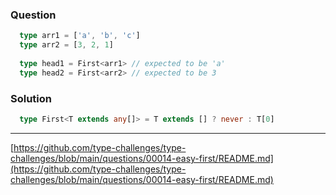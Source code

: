 ### Question
```ts
  type arr1 = ['a', 'b', 'c']
  type arr2 = [3, 2, 1]
  
  type head1 = First<arr1> // expected to be 'a'
  type head2 = First<arr2> // expected to be 3
  ```
### Solution
```ts
  type First<T extends any[]> = T extends [] ? never : T[0]
```
---
[https://github.com/type-challenges/type-challenges/blob/main/questions/00014-easy-first/README.md](https://github.com/type-challenges/type-challenges/blob/main/questions/00014-easy-first/README.md)
